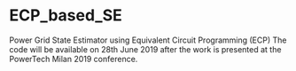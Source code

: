 # ECP_based_SE
Power Grid State Estimator using Equivalent Circuit Programming (ECP)
The code will be available on 28th June 2019 after the work is presented at the PowerTech Milan 2019 conference.
